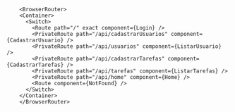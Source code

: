         <BrowserRouter>
        <Container>
          <Switch>
            <Route path="/" exact component={Login} />
            <PrivateRoute path="/api/cadastrarUsuarios" component={CadastrarUsuario} />
            <PrivateRoute path="/api/usuarios" component={ListarUsuario} />
            <PrivateRoute path="/api/cadastrarTarefas" component={CadastrarTarefas} />
            <PrivateRoute path="/api/tarefas" component={ListarTarefas} />
            <PrivateRoute path="/api/home" component={Home} />
            <Route component={NotFound} />
          </Switch>
        </Container>
        </BrowserRouter>
